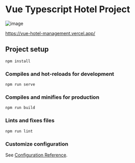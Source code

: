 # Vue Typescript Hotel Project
![image](https://user-images.githubusercontent.com/42642576/196241023-4cf4854a-62a0-46d4-a5a3-13739294d4ea.png)

https://vue-hotel-management.vercel.app/


## Project setup

```
npm install
```

### Compiles and hot-reloads for development

```
npm run serve
```

### Compiles and minifies for production

```
npm run build
```

### Lints and fixes files

```
npm run lint
```

### Customize configuration

See [Configuration Reference](https://cli.vuejs.org/config/).
